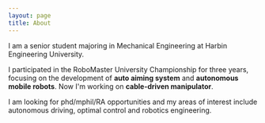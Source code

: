 ```yaml
---
layout: page
title: About
---
```


I am a senior student majoring in Mechanical Engineering at Harbin Engineering University. 

I participated in the RoboMaster University Championship for three years, focusing on the development of **auto aiming system** and **autonomous mobile robots**. Now I'm working on **cable-driven manipulator**.

I am looking for phd/mphil/RA opportunities and my areas of interest include autonomous driving, optimal control and robotics engineering.

